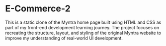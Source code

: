 # E-Commerce-2
This is a static clone of the Myntra home page built using HTML and CSS as part of my front-end development learning journey. The project focuses on recreating the structure, layout, and styling of the original Myntra website to improve my understanding of real-world UI development.
